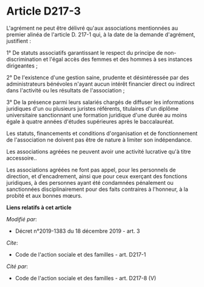 # Article D217-3

L'agrément ne peut être délivré qu'aux associations mentionnées au premier alinéa de l'article D. 217-1  qui, à la date de la
demande d'agrément, justifient :

1° De statuts associatifs garantissant le respect du principe de non-discrimination et l'égal accès des femmes et des hommes
à ses instances dirigeantes ;

2° De l'existence d'une gestion saine, prudente et désintéressée par des administrateurs bénévoles n'ayant aucun intérêt
financier direct ou indirect dans l'activité ou les résultats de l'association ;

3° De la présence parmi leurs salariés chargés de diffuser les informations juridiques d'un ou plusieurs juristes référents,
titulaires d'un diplôme universitaire sanctionnant une formation juridique d'une durée au moins égale à quatre années
d'études supérieures après le baccalauréat.

Les statuts, financements et conditions d'organisation et de fonctionnement de l'association ne doivent pas être de nature à
limiter son indépendance.

Les associations agréées ne peuvent avoir une activité lucrative qu'à titre accessoire..

Les associations agréées ne font pas appel, pour les personnels de direction, et d'encadrement, ainsi que pour ceux exerçant
des fonctions juridiques, à des personnes ayant été condamnées pénalement ou sanctionnées disciplinairement pour des faits
contraires à l'honneur, à la probité et aux bonnes mœurs.

**Liens relatifs à cet article**

_Modifié par_:

  - Décret n°2019-1383 du 18 décembre 2019 - art. 3

_Cite_:

  - Code de l'action sociale et des familles - art. D217-1

_Cité par_:

  - Code de l'action sociale et des familles - art. D217-8 (V)
